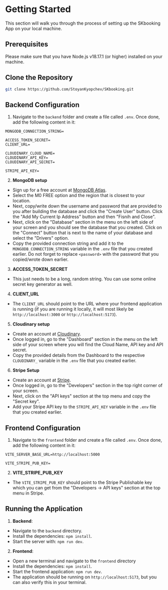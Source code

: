 # Getting Started

This section will walk you through the process of setting up the SKbooking App on your local machine.

## Prerequisites

Please make sure that you have Node.js v18.17.1 (or higher) installed on your machine.

## Clone the Repository

```sh
git clone https://github.com/StoyanKyopchev/SKbooking.git
```

## Backend Configuration

1. Navigate to the `backend` folder and create a file called `.env`. Once done, add the following content in it:

```plaintext
MONGODB_CONNECTION_STRING=

ACCESS_TOKEN_SECRET=
CLIENT_URL=

CLOUDINARY_CLOUD_NAME=
CLOUDINARY_API_KEY=
CLOUDINARY_API_SECRET=

STRIPE_API_KEY=
```

2. **MongoDB setup**

- Sign up for a free account at [MongoDB Atlas](https://www.mongodb.com/cloud/atlas/register).
- Select the M0 FREE option and the region that is closest to your location.
- Next, copy/write down the username and password that are provided to you after building the database and click the "Create User" button. Click the "Add My Current Ip Address" button and then "Fisnih and Close".
- Next, click on the "Database" section in the menu on the left side of your screen and you should see the database that you created. Click on the "Connect" button that is next to the name of your database and select the "Drivers" option.
- Copy the provided connection string and add it to the `MONGODB_CONNECTION_STRING` variable in the `.env` file that you created earlier. Do not forget to replace `<password>` with the password that you copied/wrote down earlier.

3. **ACCESS_TOKEN_SECRET**

- This just needs to be a long, random string. You can use some online secret key generator as well.

4. **CLIENT_URL**

- The `CLIENT_URL` should point to the URL where your frontend application is running (if you are running it locally, it will most likely be `http://localhost:3000` or `http://localhost:5173`).

5. **Cloudinary setup**

- Create an account at [Cloudinary](https://cloudinary.com/).
- Once logged in, go to the "Dashboard" section in the menu on the left side of your screen where you will find the Cloud Name, API key and API secret.
- Copy the provided details from the Dashboard to the respective `CLOUDINARY_` variable in the `.env` file that you created earlier.

6. **Stripe Setup**

- Create an account at [Stripe](https://stripe.com/).
- Once logged in, go to the "Developers" section in the top right corner of your screen.
- Next, click on the "API keys" section at the top menu and copy the "Secret key".
- Add your Stripe API key to the `STRIPE_API_KEY` variable in the `.env` file that you created earlier.

## Frontend Configuration

1. Navigate to the `frontend` folder and create a file called `.env`. Once done, add the following content in it:

```plaintext
VITE_SERVER_BASE_URL=http://localhost:5000

VITE_STRIPE_PUB_KEY=
```

2. **VITE_STRIPE_PUB_KEY**

- The `VITE_STRIPE_PUB_KEY` should point to the Stripe Publishable key which you can get from the "Developers -> API keys" section at the top menu in Stripe.

## Running the Application

1. **Backend**:

- Navigate to the `backend` directory.
- Install the dependencies: `npm install`.
- Start the server with: `npm run dev`.

2. **Frontend**:

- Open a new terminal and navigate to the `frontend` directory
- Install the dependencies: `npm install`.
- Start the frontend application: `npm run dev`.
- The application should be running on `http://localhost:5173`, but you can also verify this in your terminal.
